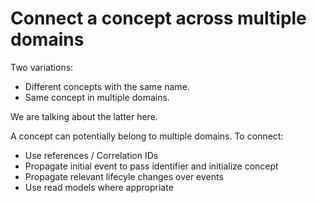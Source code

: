 # Connect a concept across multiple domains

Two variations:
- Different concepts with the same name.
- Same concept in multiple domains.

We are talking about the latter here.

A concept can potentially belong to multiple domains.
To connect:
- Use references / Correlation IDs
- Propagate initial event to pass identifier and initialize concept
- Propagate relevant lifecyle changes over events
- Use read models where appropriate